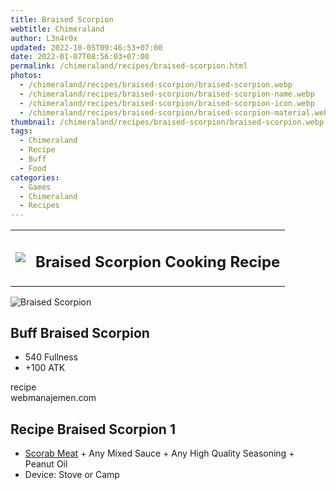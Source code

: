 ```yaml
---
title: Braised Scorpion
webtitle: Chimeraland
author: L3n4r0x
updated: 2022-10-05T09:46:53+07:00
date: 2022-01-07T08:56:03+07:00
permalink: /chimeraland/recipes/braised-scorpion.html
photos:
  - /chimeraland/recipes/braised-scorpion/braised-scorpion.webp
  - /chimeraland/recipes/braised-scorpion/braised-scorpion-name.webp
  - /chimeraland/recipes/braised-scorpion/braised-scorpion-icon.webp
  - /chimeraland/recipes/braised-scorpion/braised-scorpion-material.webp
thumbnail: /chimeraland/recipes/braised-scorpion/braised-scorpion.webp
tags:
  - Chimeraland
  - Recipe
  - Buff
  - Food
categories:
  - Games
  - Chimeraland
  - Recipes
---
```


<section id="bootstrap-wrapper"><link rel="stylesheet" href="https://cdn.statically.io/gh/dimaslanjaka/Web-Manajemen/40ac3225/css/bootstrap-4.5-wrapper.css"/><div class="row mb-2"><div class="col-md-12 mb-2"><table class="table" id="post-info"><tbody><tr><td><img class="d-inline-block me-2" src="/chimeraland/recipes/braised-scorpion/braised-scorpion-icon.webp" width="auto" height="auto"/></td><td><h1 class="fs-5">Braised Scorpion Cooking Recipe</h1></td></tr></tbody></table></div></div><div class="card mb-2"><div class="row g-0"><div class="col-sm-4 position-relative mb-2"><img src="/chimeraland/recipes/braised-scorpion/braised-scorpion-material.webp" class="card-img fit-cover w-100 h-100" alt="Braised Scorpion" data-fancybox="true"/></div><div class="col-sm-8 mb-2"><div class="card-body"><h2 class="card-title fs-5">Buff Braised Scorpion</h2><div class="card-text"><ul><li>540 Fullness</li><li>+100 ATK</li></ul></div><span class="badge rounded-pill bg-dark">recipe</span></div><div class="card-footer text-end text-muted">webmanajemen.com</div></div></div></div><div class="row mb-2"><div class="col-12 col-lg-6 recipe-item mb-2"><div class="card"><div class="card-body"><h2 class="card-title fs-5">Recipe Braised Scorpion 1</h2><div class="card-text"><ul><li><a class="text-decoration-none" href="/chimeraland/materials/scorab-meat.html">Scorab Meat</a><span> + </span>Any Mixed Sauce<span> + </span>Any High Quality Seasoning<span> + </span>Peanut Oil</li><li>Device: Stove or Camp</li></ul></div></div></div></div></div></section>